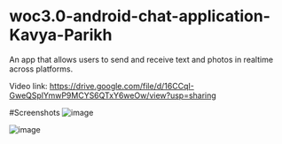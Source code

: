 # woc3.0-android-chat-application-Kavya-Parikh


An app that allows users to send and receive text and photos in realtime across platforms.

Video link: https://drive.google.com/file/d/16CCqI-GweQSplYmwP9MCYS6QTxY6weOw/view?usp=sharing

#Screenshots
![image](https://user-images.githubusercontent.com/61109166/210130325-4ea284cb-f491-44a1-abda-1afd9c9bb444.png)

![image](https://user-images.githubusercontent.com/61109166/210130294-c285e888-9b7f-4b8b-a683-668591d882db.png)
